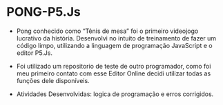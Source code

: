 # PONG-P5.Js

* Pong conhecido como “Tênis de mesa” foi o primeiro videojogo lucrativo da história. Desenvolvi no intuito de treinamento de fazer um código limpo, utilizando a linguagem de programação JavaScript e o editor P5.Js.

* Foi utilizado um repositorio de teste de outro programador, como foi meu primeiro contato com esse Editor Online decidi utilizar todas as funções dele disponíveis.

* Atividades Desenvolvidas: logica de programação e erros corrigidos.

